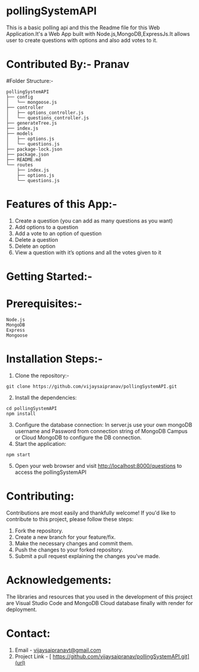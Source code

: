 ﻿# pollingSystemAPI
 This is a basic polling api and this the Readme file for this Web Application.It's a Web App built with Node.js,MongoDB,ExpressJs.It allows user to create questions with options and also add votes to it.
 
# Contributed By:- Pranav

#Folder Structure:-
```
pollingSystemAPI
├── config
│   └── mongoose.js
├── controller
│   ├── options_controller.js
│   └── questions_controller.js
├── generateTree.js
├── index.js
├── models
│   ├── options.js
│   └── questions.js
├── package-lock.json
├── package.json
├── README.md
└── routes
    ├── index.js
    ├── options.js
    └── questions.js
```
# Features of this App:-
  1. Create a question (you can add as many questions as you want)
  2. Add options to a question
  3. Add a vote to an option of question
  4. Delete a question
  5. Delete an option 
  6. View a question with it’s options and all the votes given to it
# Getting Started:-
# Prerequisites:-
```
Node.js
MongoDB
Express
Mongoose
```
# Installation Steps:-
1. Clone the repository:-
```
git clone https://github.com/vijaysaipranav/pollingSystemAPI.git
```
2. Install the dependencies:
```
cd pollingSystemAPI
npm install
```
3. Configure the database connection:
In server.js use your own mongoDB username and Password from connection string of MongoDB Campus or Cloud MongoDB to configure the DB connection.
4. Start the application:
```
npm start
```
5. Open your web browser and visit [http://localhost:8000/questions](url) to access the pollingSystemAPI

# Contributing:
Contributions are most easily and thankfully welcome! If you'd like to contribute to this project, please follow these steps:
1. Fork the repository.
2. Create a new branch for your feature/fix.
3. Make the necessary changes and commit them.
4. Push the changes to your forked repository.
5. Submit a pull request explaining the changes you've made.

# Acknowledgements:
The libraries and resources that you used in the development of this project are Visual Studio Code and MongoDB Cloud database finally with render for deployment.
# Contact:

1. Email - [vijaysaipranavt@gmail.com](url)
2. Project Link - [ https://github.com/vijaysaipranav/pollingSystemAPI.git](url)
